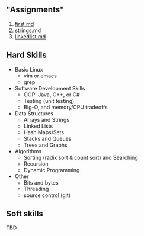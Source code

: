 "Assignments"
-------------
1. [first.md](https://github.com/ungood/apprenciteship/blob/master/first.md)
2. [strings.md](https://github.com/ungood/apprenciteship/blob/master/strings.md)
3. [linkedlist.md](https://github.com/ungood/apprenciteship/blob/master/linkedlist.md)

Hard Skills
-----------

* Basic Linux
  * vim or emacs
  * grep
* Software Development Skills
  * OOP: Java, C++, or C#
  * Testing (unit testing)
  * Big-O, and memory/CPU tradeoffs
* Data Structures
  * Arrays and Strings
  * Linked Lists
  * Hash Maps/Sets
  * Stacks and Queues
  * Trees and Graphs
* Algorithms
  * Sorting (radix sort & count sort) and Searching
  * Recursion
  * Dynamic Programming
* Other 
  * Bits and bytes
  * Threading
  * source control (git)

Soft skills
-----------
TBD
